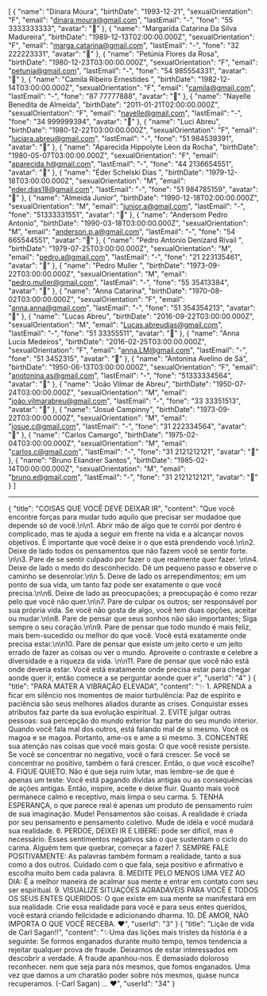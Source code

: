 [
{
"name": "Dinara Moura",
"birthDate": "1993-12-21",
"sexualOrientation": "F",
"email": "dinara.moura@gmail.com",
"lastEmail": "-",
"fone": "55 3333333333",
"avatar": "🙂"
},
{
"name": "Margarida Catarina Da Silva Madureira",
"birthDate": "1989-12-13T02:00:00.000Z",
"sexualOrientation": "F",
"email": "marga.catarina@gmail.com",
"lastEmail": "-",
"fone": "32 222223331",
"avatar": "🙂"
},
{
"name": "Petúnia Flores da Rosa",
"birthDate": "1980-12-23T03:00:00.000Z",
"sexualOrientation": "F",
"email": "petunia@gmail.com",
"lastEmail": "-",
"fone": "54 985554331",
"avatar": "🙂"
},
{
"name": "Camila Ribeiro Ernestides ",
"birthDate": "1982-12-14T03:00:00.000Z",
"sexualOrientation": "F",
"email": "camila@gmail.com",
"lastEmail": "-",
"fone": "87 77777888",
"avatar": "🙂"
},
{
"name": "Nayelle Benedita de Almeida",
"birthDate": "2011-01-21T02:00:00.000Z",
"sexualOrientation": "F",
"email": "nayelle@gmail.com",
"lastEmail": "-",
"fone": "34 999999394",
"avatar": "🙂"
},
{
"name": "Luci Abreu",
"birthDate": "1980-12-22T03:00:00.000Z",
"sexualOrientation": "F",
"email": "luciara.abreu@gmail.com",
"lastEmail": "-",
"fone": "51 984539391",
"avatar": "🙂"
},
{
"name": "Aparecida Hippolyte Léon da Rocha",
"birthDate": "1980-05-07T03:00:00.000Z",
"sexualOrientation": "F",
"email": "aparecida.h@gmail.com",
"lastEmail": "-",
"fone": "44 2136654551",
"avatar": "🙂"
},
{
"name": "Éder Schelski Dias ",
"birthDate": "1979-12-18T03:00:00.000Z",
"sexualOrientation": "M",
"email": "eder.dias18@gmail.com",
"lastEmail": "-",
"fone": "51 984785159",
"avatar": "🙂"
},
{
"name": "Almeida Junior",
"birthDate": "1990-12-18T02:00:00.000Z",
"sexualOrientation": "M",
"email": "junior.a@gmail.com",
"lastEmail": "-",
"fone": "51333331551",
"avatar": "🙂"
},
{
"name": "Andersom Pedro Antonio",
"birthDate": "1990-03-18T03:00:00.000Z",
"sexualOrientation": "M",
"email": "anderson.p.a@gmail.com",
"lastEmail": "-",
"fone": "54 665544551",
"avatar": "🙂"
},
{
"name": "Pedro Antonio Denizard Rivail ",
"birthDate": "1979-07-25T03:00:00.000Z",
"sexualOrientation": "M",
"email": "pedro.a@gmail.com",
"lastEmail": "-",
"fone": "21 223135461",
"avatar": "🙂"
},
{
"name": "Pedro Muller ",
"birthDate": "1973-09-22T03:00:00.000Z",
"sexualOrientation": "M",
"email": "pedro.muller@gmail.com",
"lastEmail": "-",
"fone": "55 35413384",
"avatar": "🙂"
},
{
"name": "Anna Catarina",
"birthDate": "1970-08-02T03:00:00.000Z",
"sexualOrientation": "F",
"email": "anna.anna@gmail.com",
"lastEmail": "-",
"fone": "51 354354213",
"avatar": "🙂"
},
{
"name": "Lucas Abreu",
"birthDate": "2016-09-22T03:00:00.000Z",
"sexualOrientation": "M",
"email": "Lucas.abreudias@gmail.com",
"lastEmail": "-",
"fone": "51 33355511",
"avatar": "🙂"
},
{
"name": "Anna Lucia Medeiros",
"birthDate": "2016-02-25T03:00:00.000Z",
"sexualOrientation": "F",
"email": "anna.LM@gmail.com",
"lastEmail": "-",
"fone": "51 3452315",
"avatar": "🙂"
},
{
"name": "Antonina Avelino de Sá",
"birthDate": "1950-06-13T03:00:00.000Z",
"sexualOrientation": "F",
"email": "anotonina.as@gmail.com",
"lastEmail": "-",
"fone": "51333334564",
"avatar": "🙂"
},
{
"name": "João Vilmar de Abreu",
"birthDate": "1950-07-24T03:00:00.000Z",
"sexualOrientation": "M",
"email": "joão.vilmarabreu@gmail.com",
"lastEmail": "-",
"fone": "33 33351513",
"avatar": "🙂"
},
{
"name": "Josué Campinny",
"birthDate": "1973-09-22T03:00:00.000Z",
"sexualOrientation": "M",
"email": "josue.c@gmail.com",
"lastEmail": "-",
"fone": "31 222334564",
"avatar": "🙂"
},
{
"name": "Carlos Camargo",
"birthDate": "1975-02-04T03:00:00.000Z",
"sexualOrientation": "M",
"email": "carlos.c@gmail.com",
"lastEmail": "-",
"fone": "31 2121212121",
"avatar": "🙂"
},
{
"name": "Bruno Eliandrer Santos",
"birthDate": "1985-02-14T00:00:00.000Z",
"sexualOrientation": "M",
"email": "bruno.e@gmail.com",
"lastEmail": "-",
"fone": "31 2121212121",
"avatar": "🙂"
}
]

---

{
"title": "COISAS QUE VOCÊ DEVE DEIXAR IR",
"content": "Que você encontre forças para mudar tudo aquilo que precisar ser mudadoe que depende só de você.\n\n1. Abrir mão de algo que te corrói por dentro é complicado, mas te ajuda a seguir em frente na vida e a alcançar novos objetivos. É importante que você deixe ir o que está prendendo você.\n\n2. Deixe de lado todos os pensamentos que não fazem você se sentir forte. \n\n3. Pare de se sentir culpado por fazer o que realmente quer fazer. \n\n4. Deixe de lado o medo do desconhecido. Dê um pequeno passo e observe o caminho se desenrolar.\n\n 5. Deixe de lado os arrependimentos; em um ponto de sua vida, um tanto faz pode ser exatamente o que você precisa.\n\n6. Deixe de lado as preocupações; a preocupação é como rezar pelo que você não quer.\n\n7. Pare de culpar os outros; ser responsável por sua própria vida. Se você não gosta de algo, você tem duas opções, aceitar ou mudar.\n\n8. Pare de pensar que seus sonhos não são importantes; Siga sempre o seu coração.\n\n9. Pare de pensar que todo mundo é mais feliz, mais bem-sucedido ou melhor do que você. Você está exatamente onde precisa estar.\n\n10. Pare de pensar que existe um jeito certo e um jeito errado de fazer as coisas ou ver o mundo. Aproveite o contraste e celebre a diversidade e a riqueza da vida. \n\n11. Pare de pensar que você não está onde deveria estar. Você está exatamente onde precisa estar para chegar aonde quer ir, então comece a se perguntar aonde quer ir",
"userId": "4"
}
{
"title": "PARA MATER A VIBRAÇÃO ELEVADA",
"content": "✨ 1. APRENDA a ficar em silêncio nos momentos de maior turbulência: Paz de espírito e paciência são seus melhores aliados durante as crises. Conquistar esses atributos faz parte da sua evolução espiritual. 2. EVITE julgar outras pessoas: sua percepção do mundo exterior faz parte do seu mundo interior. Quando você fala mal dos outros, está falando mal de si mesmo. Você os magoa e se magoa. Portanto, ame-os e ame a si mesmo. 3. CONCENTRE sua atenção nas coisas que você mais gosta: O que você resiste persiste. Se você se concentrar no negativo, você o fará crescer. Se você se concentrar no positivo, também o fará crescer. Então, o que você escolhe? 4. FIQUE QUIETO. Não é que seja ruim lutar, mas lembre-se de que é apenas um teste: Você está pagando dívidas antigas ou as consequências de ações antigas. Então, inspire, aceite e deixe fluir. Quanto mais você permanece calmo e receptivo, mais limpa o seu carma. 5. TENHA ESPERANÇA, o que parece real é apenas um produto de pensamento ruim de sua imaginação. Mude! Pensamentos são coisas. A realidade é criada por seu pensamento e pensamento coletivo. Mude de idéia e você mudará sua realidade. 6. PERDOE, DEIXEI IR E LIBERE: pode ser difícil, mas é necessário. Esses sentimentos negativos são o que sustentam o ciclo do carma. Alguém tem que quebrar, começar a fazer! 7. SEMPRE FALE POSITIVAMENTE: As palavras também formam a realidade, tanto a sua como a dos outros. Cuidado com o que fala, seja positivo e afirmativo e escolha muito bem cada palavra. 8. MEDITE PELO MENOS UMA VEZ AO DIA: É a melhor maneira de acalmar sua mente e entrar em contato com seu ser espiritual. 9. VISUALIZE SITUAÇÕES AGRADÁVEIS ​​PARA VOCÊ E TODOS OS SEUS ENTES QUERIDOS: O que existe em sua mente se manifestará em sua realidade. Crie essa realidade para você e para seus entes queridos, você estará criando felicidade e adicionando dharma. 10. DÊ AMOR, NÃO IMPORTA O QUE VOCÊ RECEBA. ❤",
"userId": "3"
}
{
"title": "Lição de vida de Carl Sagan!!",
"content": "✨Uma das lições mais tristes da história é a seguinte: Se formos enganados durante muito tempo, temos tendencia a rejeitar qualquer prova de fraude. Deixamos de estar interessados em descobrir a verdade. A fraude apanhou-nos. É demasiado doloroso reconhecer. nem que seja para nós mesmos, que fomos enganados. Uma vez que damos a um charatão poder sobre nós mesmos, quase nunca recuperamos. (-Carl Sagan) ... ❤",
"userId": "34"
}
